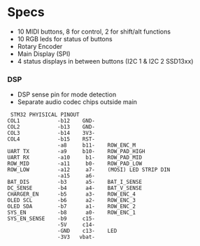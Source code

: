 # Specs
* 10 MIDI buttons, 8 for control, 2 for shift/alt functions
* 10 RGB leds for status of buttons
* Rotary Encoder
* Main Display (SPI)
* 4 status displays in between buttons (I2C 1 & I2C 2 SSD13xx)

### DSP
* DSP sense pin for mode detection 
* Separate audio codec chips outside main 

```
 STM32 PHYISICAL PINOUT
COL1            -b12    GND-
COL2            -b13    GND-
COL3            -b14    3V3-
COL4            -b15    RST-
                -a8     b11-    ROW_ENC_M
UART TX         -a9     b10-    ROW_PAD_HIGH
UART RX         -a10     b1-    ROW_PAD_MID
ROW_MID         -a11     b0-    ROW_PAD_LOW
ROW_LOW         -a12     a7-    (MOSI) LED STRIP DIN
                -a15     a6-    
BAT_DIS         -b3      a5-    BAT_I_SENSE
DC_SENSE        -b4      a4-    BAT_V_SENSE
CHARGER_EN      -b5      a3-    ROW_ENC_4
OLED SCL        -b6      a2-    ROW_ENC_3
OLED SDA        -b7      a1-    ROW_ENC_2
SYS_EN          -b8      a0-    ROW_ENC_1
SYS_EN_SENSE    -b9     c15-
                -5V     c14-
                -GND    c13-    LED
                -3V3   vbat-
```